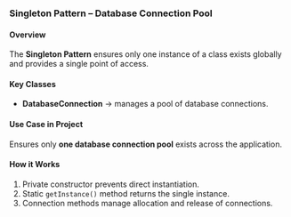 ###   Singleton Pattern – Database Connection Pool

####  Overview
The **Singleton Pattern** ensures only one instance of a class exists globally and provides a single point of access.

####  Key Classes
- **DatabaseConnection** → manages a pool of database connections.  

####  Use Case in Project
Ensures only **one database connection pool** exists across the application.

####  How it Works
1. Private constructor prevents direct instantiation.  
2. Static `getInstance()` method returns the single instance.  
3. Connection methods manage allocation and release of connections.
